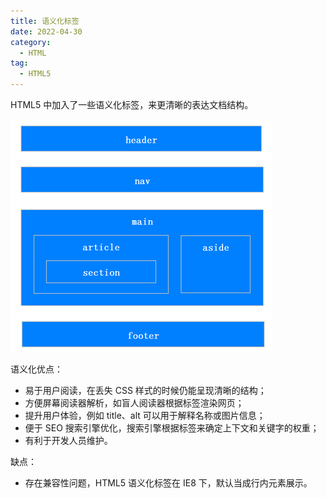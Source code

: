 ```yaml
---
title: 语义化标签
date: 2022-04-30
category: 
  - HTML
tag:
  - HTML5
---
```


HTML5 中加入了一些语义化标签，来更清晰的表达文档结构。

![语义化](./img/0004/tag.png)

语义化优点：

* 易于用户阅读，在丢失 CSS 样式的时候仍能呈现清晰的结构；
* 方便屏幕阅读器解析，如盲人阅读器根据标签渲染网页；
* 提升用户体验，例如 title、alt 可以用于解释名称或图片信息；
* 便于 SEO 搜索引擎优化，搜索引擎根据标签来确定上下文和关键字的权重；
* 有利于开发人员维护。

缺点：

* 存在兼容性问题，HTML5 语义化标签在 IE8 下，默认当成行内元素展示。